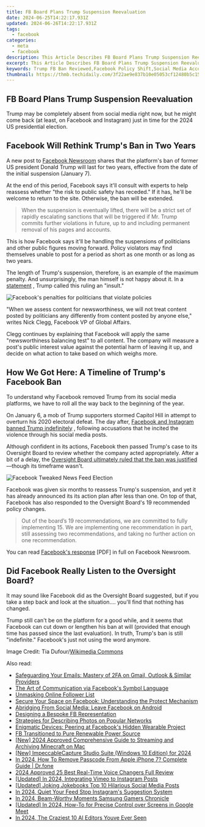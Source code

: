 ```yaml
---
title: FB Board Plans Trump Suspension Reevaluation
date: 2024-06-25T14:22:17.931Z
updated: 2024-06-26T14:22:17.931Z
tags:
  - facebook
categories:
  - meta
  - facebook
description: This Article Describes FB Board Plans Trump Suspension Reevaluation
excerpt: This Article Describes FB Board Plans Trump Suspension Reevaluation
keywords: Trump FB Ban Reviewed,Facebook Policy Shift,Social Media Account Action,Executive Order Suspended,Political Board Suspension,Online Platform Regulation,Trump's Twitter Status Change
thumbnail: https://thmb.techidaily.com/3f22ae9e837b10e05053cf12480b5c15e8d166c20b49b11db4fda3e3ee1b2757.jpg
---
```


## FB Board Plans Trump Suspension Reevaluation

 Trump may be completely absent from social media right now, but he might come back (at least, on Facebook and Instagram) just in time for the 2024 US presidential election.

## Facebook Will Rethink Trump's Ban in Two Years

 A new post to [Facebook Newsroom](https://about.fb.com/news/2021/06/facebook-response-to-oversight-board-recommendations-trump/) shares that the platform's ban of former US president Donald Trump will last for two years, effective from the date of the initial suspension (January 7).

 At the end of this period, Facebook says it'll consult with experts to help reassess whether "the risk to public safety has receded." If it has, he'll be welcome to return to the site. Otherwise, the ban will be extended.

> When the suspension is eventually lifted, there will be a strict set of rapidly escalating sanctions that will be triggered if Mr. Trump commits further violations in future, up to and including permanent removal of his pages and accounts.

 This is how Facebook says it'll be handling the suspensions of politicians and other public figures moving forward. Policy violators may find themselves unable to post for a period as short as one month or as long as two years.

 The length of Trump's suspension, therefore, is an example of the maximum penalty. And unsurprisingly, the man himself is not happy about it. In a [statement](https://twitter.com/DaveLeeFT/status/1400880616032276480) , Trump called this ruling an "insult."

![Facebook's penalties for politicians that violate policies](https://static1.makeuseofimages.com/wordpress/wp-content/uploads/2021/06/facebook-politicians-penalties.jpg)

 "When we assess content for newsworthiness, we will not treat content posted by politicians any differently from content posted by anyone else," writes Nick Clegg, Facebook VP of Global Affairs.

 Clegg continues by explaining that Facebook will apply the same "newsworthiness balancing test" to all content. The company will measure a post's public interest value against the potential harm of leaving it up, and decide on what action to take based on which weighs more.

## How We Got Here: A Timeline of Trump's Facebook Ban

 To understand why Facebook removed Trump from its social media platforms, we have to roll all the way back to the beginning of the year.

 On January 6, a mob of Trump supporters stormed Capitol Hill in attempt to overturn his 2020 electoral defeat. The day after, [Facebook and Instagram banned Trump indefinitely](https://www.makeuseof.com/facebook-instagram-indefinitely-ban-trumps-account/) , following accusations that he incited the violence through his social media posts.

 Although confident in its actions, Facebook then passed Trump's case to its Oversight Board to review whether the company acted appropriately. After a bit of a delay, the [Oversight Board ultimately ruled that the ban was justified](https://www.makeuseof.com/donald-trump-facebook-ban-upheld-oversight-board/) —though its timeframe wasn't.

![Facebook Tweaked News Feed Election](https://static1.makeuseofimages.com/wordpress/wp-content/uploads/2020/11/facebook-tweaked-news-feed.jpg)

 Facebook was given six months to reassess Trump's suspension, and yet it has already announced its its action plan after less than one. On top of that, Facebook has also responded to the Oversight Board's 19 recommended policy changes.

> Out of the board’s 19 recommendations, we are committed to fully implementing 15\. We are implementing one recommendation in part, still assessing two recommendations, and taking no further action on one recommendation.

 You can read [Facebook's response](https://about.fb.com/wp-content/uploads/2021/06/Facebook-Responses-to-Oversight-Board-Recommendations-in-Trump-Case.pdf) \[PDF\] in full on Facebook Newsroom.

## Did Facebook Really Listen to the Oversight Board?

 It may sound like Facebook did as the Oversight Board suggested, but if you take a step back and look at the situation.... you'll find that nothing has changed.

 Trump still can't be on the platform for a good while, and it seems that Facebook can cut down or lengthen his ban at will (provided that enough time has passed since the last evaluation). In truth, Trump's ban is still "indefinite." Facebook's just not using the word anymore.

 Image Credit: Tia Dufour/[Wikimedia Commons](https://commons.wikimedia.org/wiki/File:TrumpAmericanFarmBureau%2719.jpg)


<ins class="adsbygoogle"
     style="display:block"
     data-ad-format="autorelaxed"
     data-ad-client="ca-pub-7571918770474297"
     data-ad-slot="1223367746"></ins>



<ins class="adsbygoogle"
     style="display:block"
     data-ad-client="ca-pub-7571918770474297"
     data-ad-slot="8358498916"
     data-ad-format="auto"
     data-full-width-responsive="true"></ins>

<span class="atpl-alsoreadstyle">Also read:</span>
<div><ul>
<li><a href="https://facebook.techidaily.com/safeguarding-your-emails-mastery-of-2fa-on-gmail-outlook-and-similar-providers/"><u>Safeguarding Your Emails: Mastery of 2FA on Gmail, Outlook & Similar Providers</u></a></li>
<li><a href="https://facebook.techidaily.com/the-art-of-communication-via-facebooks-symbol-language/"><u>The Art of Communication via Facebook's Symbol Language</u></a></li>
<li><a href="https://facebook.techidaily.com/unmasking-online-follower-list/"><u>Unmasking Online Follower List</u></a></li>
<li><a href="https://facebook.techidaily.com/secure-your-space-on-facebook-understanding-the-protect-mechanism/"><u>Secure Your Space on Facebook: Understanding the Protect Mechanism</u></a></li>
<li><a href="https://facebook.techidaily.com/abridging-from-social-media-leave-facebook-on-android/"><u>Abridging From Social Media: Leave Facebook on Android</u></a></li>
<li><a href="https://facebook.techidaily.com/designing-a-bespoke-fb-representation/"><u>Designing a Bespoke FB Representation</u></a></li>
<li><a href="https://facebook.techidaily.com/strategies-for-describing-photos-on-popular-networks/"><u>Strategies for Describing Photos on Popular Networks</u></a></li>
<li><a href="https://facebook.techidaily.com/enigmatic-devices-peering-at-facebooks-hidden-wearable-project/"><u>Enigmatic Devices: Peering at Facebook's Hidden Wearable Project</u></a></li>
<li><a href="https://facebook.techidaily.com/fb-transitioned-to-pure-renewable-power-source/"><u>FB Transitioned to Pure Renewable Power Source</u></a></li>
<li><a href="https://screen-capture.techidaily.com/new-2024-approved-comprehensive-guide-to-streaming-and-archiving-minecraft-on-mac/"><u>[New] 2024 Approved  Comprehensive Guide to Streaming and Archiving Minecraft on Mac</u></a></li>
<li><a href="https://screen-video-capture.techidaily.com/new-impeccablecapture-studio-suite-windows-10-edition-for-2024/"><u>[New] ImpeccableCapture Studio Suite (Windows 10 Edition) for 2024</u></a></li>
<li><a href="https://iphone-unlock.techidaily.com/in-2024-how-to-remove-passcode-from-apple-iphone-7-complete-guide-drfone-by-drfone-ios/"><u>In 2024, How To Remove Passcode From Apple iPhone 7? Complete Guide | Dr.fone</u></a></li>
<li><a href="https://audio-editing.techidaily.com/2024-approved-25-best-real-time-voice-changers-full-review/"><u>2024 Approved 25 Best Real-Time Voice Changers Full Review</u></a></li>
<li><a href="https://instagram-videos.techidaily.com/updated-in-2024-integrating-vimeo-to-instagram-posts/"><u>[Updated] In 2024, Integrating Vimeo to Instagram Posts</u></a></li>
<li><a href="https://twitter-videos.techidaily.com/updated-joking-jokebooks-top-10-hilarious-social-media-posts/"><u>[Updated] Joking Jokebooks  Top 10 Hilarious Social Media Posts</u></a></li>
<li><a href="https://instagram-video-recordings.techidaily.com/in-2024-quiet-your-feed-stop-instagrams-suggestion-system/"><u>In 2024, Quiet Your Feed  Stop Instagram's Suggestion System</u></a></li>
<li><a href="https://screen-sharing-recording.techidaily.com/in-2024-beam-worthy-moments-samsung-gamers-chronicle/"><u>In 2024, Beam-Worthy Moments  Samsung Gamers Chronicle</u></a></li>
<li><a href="https://screen-capture.techidaily.com/updated-in-2024-how-to-for-precise-control-over-screens-in-google-meet/"><u>[Updated] In 2024, How-To for Precise Control over Screens in Google Meet</u></a></li>
<li><a href="https://ai-editing-video.techidaily.com/in-2024-the-craziest-10-ai-editors-youve-ever-seen/"><u>In 2024, The Craziest 10 AI Editors Youve Ever Seen</u></a></li>
</ul></div>
